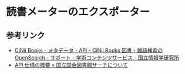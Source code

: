# 読書メーターのエクスポーター

## 参考リンク

- [CiNii Books - メタデータ・API - CiNii Books 図書・雑誌検索の OpenSearch - サポート - 学術コンテンツサービス - 国立情報学研究所](https://support.nii.ac.jp/ja/cib/api/b_opensearch)
- [API 仕様の概要 « 国立国会図書館サーチについて](https://iss.ndl.go.jp/information/api/riyou/)
